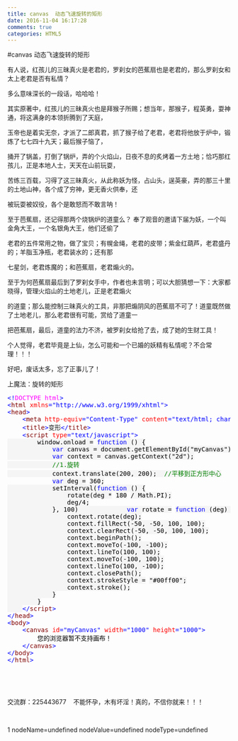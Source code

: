 ```yaml
---
title: canvas  动态飞速旋转的矩形
date: 2016-11-04 16:17:28
comments: true
categories: HTML5
---
```


#canvas  动态飞速旋转的矩形
<p>有人说，红孩儿的三昧真火是老君的，罗刹女的芭蕉扇也是老君的，那么罗刹女和太上老君是否有私情？</p><p>多么意味深长的一段话，哈哈哈！</p><p>其实原著中，红孩儿的三昧真火也是拜猴子所赐；想当年，那猴子，程英勇，耍神通，将这满身的本领折腾到了天庭，</p><p>玉帝也是着实无奈，才派了二郎真君，抓了猴子给了老君，老君将他放于炉中，锻炼了七七四十九天；最后猴子恼了，</p><p>捅开了锅盖，打倒了锅炉，弄的个火焰山，日夜不息的炙烤着一方土地；恰巧那红孩儿，正是本地人士，天天在山前玩耍，</p><p>苦练三百载，习得了这三昧真火，从此称妖为怪，占山头，逞英豪，弄的那三十里的土地山神，各个成了穷神，更无香火供奉，还</p><p>被玩耍被奴役，各个是敢怒而不敢言呐！</p><p>至于芭蕉扇，还记得那两个烧锅炉的道童么？ 奉了观音的邀请下届为妖，一个叫金角大王，一个名银角大王，他们还偷了</p><p>老君的五件常用之物，做了宝贝；有幌金绳，老君的皮带；紫金红葫芦，老君盛丹的；羊脂玉净瓶，老君装水的；还有那</p><p>七星剑，老君炼魔的；和芭蕉扇，老君煽火的。</p><p>至于为何芭蕉扇最后到了罗刹女手中，作者也未言明；可以大胆猜想一下：大家都晓得，管理火焰山的土地老儿，正是老君煽火</p><p>的道童；那么能控制三昧真火的工具，非那把煽阴风的芭蕉扇不可了！道童既然做了土地老儿，那么老君很有可能，赏给了道童一</p><p>把芭蕉扇，最后，道童的法力不济，被罗刹女给抢了去，成了她的生财工具！</p><p>个人觉得，老君毕竟是上仙，怎么可能和一个已婚的妖精有私情呢？不合常理！！！</p><p>好吧，废话太多，忘了正事儿了！</p><p>上魔法：旋转的矩形</p><div class="cnblogs_code">
<pre><span style="color: #0000ff">&lt;!</span><span style="color: #ff00ff">DOCTYPE html</span><span style="color: #0000ff">&gt;</span>
<span style="color: #0000ff">&lt;</span><span style="color: #800000">html </span><span style="color: #ff0000">xmlns</span><span style="color: #0000ff">="http://www.w3.org/1999/xhtml"</span><span style="color: #0000ff">&gt;</span>
<span style="color: #0000ff">&lt;</span><span style="color: #800000">head</span><span style="color: #0000ff">&gt;</span>
    <span style="color: #0000ff">&lt;</span><span style="color: #800000">meta </span><span style="color: #ff0000">http-equiv</span><span style="color: #0000ff">="Content-Type"</span><span style="color: #ff0000"> content</span><span style="color: #0000ff">="text/html; charset=utf-8"</span> <span style="color: #0000ff">/&gt;</span>
    <span style="color: #0000ff">&lt;</span><span style="color: #800000">title</span><span style="color: #0000ff">&gt;</span>变形<span style="color: #0000ff">&lt;/</span><span style="color: #800000">title</span><span style="color: #0000ff">&gt;</span>
    <span style="color: #0000ff">&lt;</span><span style="color: #800000">script </span><span style="color: #ff0000">type</span><span style="color: #0000ff">="text/javascript"</span><span style="color: #0000ff">&gt;</span><span style="background-color: #f5f5f5; color: #000000">
        window.onload </span><span style="background-color: #f5f5f5; color: #000000">=</span> <span style="background-color: #f5f5f5; color: #0000ff">function</span><span style="background-color: #f5f5f5; color: #000000"> () {
            </span><span style="background-color: #f5f5f5; color: #0000ff">var</span><span style="background-color: #f5f5f5; color: #000000"> canvas </span><span style="background-color: #f5f5f5; color: #000000">=</span><span style="background-color: #f5f5f5; color: #000000"> document.getElementById(</span><span style="background-color: #f5f5f5; color: #000000">"</span><span style="background-color: #f5f5f5; color: #000000">myCanvas</span><span style="background-color: #f5f5f5; color: #000000">"</span><span style="background-color: #f5f5f5; color: #000000">);
            </span><span style="background-color: #f5f5f5; color: #0000ff">var</span><span style="background-color: #f5f5f5; color: #000000"> context </span><span style="background-color: #f5f5f5; color: #000000">=</span><span style="background-color: #f5f5f5; color: #000000"> canvas.getContext(</span><span style="background-color: #f5f5f5; color: #000000">"</span><span style="background-color: #f5f5f5; color: #000000">2d</span><span style="background-color: #f5f5f5; color: #000000">"</span><span style="background-color: #f5f5f5; color: #000000">);
            </span><span style="background-color: #f5f5f5; color: #008000">//</span><span style="background-color: #f5f5f5; color: #008000">1.旋转</span>
<span style="background-color: #f5f5f5; color: #000000">            context.translate(</span><span style="background-color: #f5f5f5; color: #000000">200</span><span style="background-color: #f5f5f5; color: #000000">, </span><span style="background-color: #f5f5f5; color: #000000">200</span><span style="background-color: #f5f5f5; color: #000000">);  </span><span style="background-color: #f5f5f5; color: #008000">//</span><span style="background-color: #f5f5f5; color: #008000">平移到正方形中心</span>
            <span style="background-color: #f5f5f5; color: #0000ff">var</span><span style="background-color: #f5f5f5; color: #000000"> deg </span><span style="background-color: #f5f5f5; color: #000000">=</span> <span style="background-color: #f5f5f5; color: #000000">360</span><span style="background-color: #f5f5f5; color: #000000">;
            setInterval(</span><span style="background-color: #f5f5f5; color: #0000ff">function</span><span style="background-color: #f5f5f5; color: #000000"> () {
                rotate(deg </span><span style="background-color: #f5f5f5; color: #000000">*</span> <span style="background-color: #f5f5f5; color: #000000">180</span> <span style="background-color: #f5f5f5; color: #000000">/</span><span style="background-color: #f5f5f5; color: #000000"> Math.PI);
                deg</span><span style="background-color: #f5f5f5; color: #000000">/</span><span style="background-color: #f5f5f5; color: #000000">4;</span>
<span style="background-color: #f5f5f5; color: #000000">            }, </span><span style="background-color: #f5f5f5; color: #000000">100</span><span style="background-color: #f5f5f5; color: #000000">)             </span><span style="background-color: #f5f5f5; color: #0000ff">var</span><span style="background-color: #f5f5f5; color: #000000"> rotate </span><span style="background-color: #f5f5f5; color: #000000">=</span> <span style="background-color: #f5f5f5; color: #0000ff">function</span><span style="background-color: #f5f5f5; color: #000000"> (deg) {
                context.rotate(deg);
                context.fillRect(</span><span style="background-color: #f5f5f5; color: #000000">-</span><span style="background-color: #f5f5f5; color: #000000">50</span><span style="background-color: #f5f5f5; color: #000000">, </span><span style="background-color: #f5f5f5; color: #000000">-</span><span style="background-color: #f5f5f5; color: #000000">50</span><span style="background-color: #f5f5f5; color: #000000">, </span><span style="background-color: #f5f5f5; color: #000000">100</span><span style="background-color: #f5f5f5; color: #000000">, </span><span style="background-color: #f5f5f5; color: #000000">100</span><span style="background-color: #f5f5f5; color: #000000">);
                context.clearRect(</span><span style="background-color: #f5f5f5; color: #000000">-</span><span style="background-color: #f5f5f5; color: #000000">50</span><span style="background-color: #f5f5f5; color: #000000">, </span><span style="background-color: #f5f5f5; color: #000000">-</span><span style="background-color: #f5f5f5; color: #000000">50</span><span style="background-color: #f5f5f5; color: #000000">, </span><span style="background-color: #f5f5f5; color: #000000">100</span><span style="background-color: #f5f5f5; color: #000000">, </span><span style="background-color: #f5f5f5; color: #000000">100</span><span style="background-color: #f5f5f5; color: #000000">);
                context.beginPath();
                context.moveTo(</span><span style="background-color: #f5f5f5; color: #000000">-</span><span style="background-color: #f5f5f5; color: #000000">100</span><span style="background-color: #f5f5f5; color: #000000">, </span><span style="background-color: #f5f5f5; color: #000000">-</span><span style="background-color: #f5f5f5; color: #000000">100</span><span style="background-color: #f5f5f5; color: #000000">);
                context.lineTo(</span><span style="background-color: #f5f5f5; color: #000000">100</span><span style="background-color: #f5f5f5; color: #000000">, </span><span style="background-color: #f5f5f5; color: #000000">100</span><span style="background-color: #f5f5f5; color: #000000">);
                context.moveTo(</span><span style="background-color: #f5f5f5; color: #000000">-</span><span style="background-color: #f5f5f5; color: #000000">100</span><span style="background-color: #f5f5f5; color: #000000">, </span><span style="background-color: #f5f5f5; color: #000000">100</span><span style="background-color: #f5f5f5; color: #000000">);
                context.lineTo(</span><span style="background-color: #f5f5f5; color: #000000">100</span><span style="background-color: #f5f5f5; color: #000000">, </span><span style="background-color: #f5f5f5; color: #000000">-</span><span style="background-color: #f5f5f5; color: #000000">100</span><span style="background-color: #f5f5f5; color: #000000">);
                context.closePath();
                context.strokeStyle </span><span style="background-color: #f5f5f5; color: #000000">=</span> <span style="background-color: #f5f5f5; color: #000000">"</span><span style="background-color: #f5f5f5; color: #000000">#00ff00</span><span style="background-color: #f5f5f5; color: #000000">"</span><span style="background-color: #f5f5f5; color: #000000">;
                context.stroke();
            }
        }
    </span><span style="color: #0000ff">&lt;/</span><span style="color: #800000">script</span><span style="color: #0000ff">&gt;</span>
<span style="color: #0000ff">&lt;/</span><span style="color: #800000">head</span><span style="color: #0000ff">&gt;</span>
<span style="color: #0000ff">&lt;</span><span style="color: #800000">body</span><span style="color: #0000ff">&gt;</span>
    <span style="color: #0000ff">&lt;</span><span style="color: #800000">canvas </span><span style="color: #ff0000">id</span><span style="color: #0000ff">="myCanvas"</span><span style="color: #ff0000"> width</span><span style="color: #0000ff">="1000"</span><span style="color: #ff0000"> height</span><span style="color: #0000ff">="1000"</span><span style="color: #0000ff">&gt;</span><span style="color: #000000">
        您的浏览器暂不支持画布！
    </span><span style="color: #0000ff">&lt;/</span><span style="color: #800000">canvas</span><span style="color: #0000ff">&gt;</span>
<span style="color: #0000ff">&lt;/</span><span style="color: #800000">body</span><span style="color: #0000ff">&gt;</span>
<span style="color: #0000ff">&lt;/</span><span style="color: #800000">html</span><span style="color: #0000ff">&gt;</span></pre>
</div><p>&nbsp;</p><p>&nbsp;</p><p>交流群：225443677 &nbsp; &nbsp;不能怀孕，木有坏淫！真的，不信你就来！！！</p><p>&nbsp;</p>1 nodeName=undefined nodeValue=undefined nodeType=undefined
